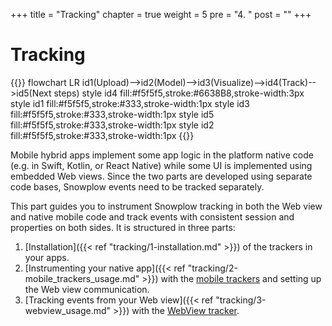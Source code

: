+++
title = "Tracking"
chapter = true
weight = 5
pre = "4. "
post = ""
+++

# Tracking

{{<mermaid>}}
flowchart LR
    id1(Upload)-->id2(Model)-->id3(Visualize)-->id4(Track)-->id5(Next steps)
    style id4 fill:#f5f5f5,stroke:#6638B8,stroke-width:3px
    style id1 fill:#f5f5f5,stroke:#333,stroke-width:1px
    style id3 fill:#f5f5f5,stroke:#333,stroke-width:1px
    style id5 fill:#f5f5f5,stroke:#333,stroke-width:1px
    style id2 fill:#f5f5f5,stroke:#333,stroke-width:1px
{{</mermaid >}}

Mobile hybrid apps implement some app logic in the platform native code (e.g. in Swift, Kotlin, or React Native) while some UI is implemented using embedded Web views.
Since the two parts are developed using separate code bases, Snowplow events need to be tracked separately.

This part guides you to instrument Snowplow tracking in both the Web view and native mobile code and track events with consistent session and properties on both sides.
It is structured in three parts:

1. [Installation]({{< ref "tracking/1-installation.md" >}}) of the trackers in your apps.
2. [Instrumenting your native app]({{< ref "tracking/2-mobile_trackers_usage.md" >}}) with the [mobile trackers](https://docs.snowplow.io/docs/collecting-data/collecting-from-own-applications/mobile-trackers/installation-and-set-up/) and setting up the Web view communication.
3. [Tracking events from your Web view]({{< ref "tracking/3-webview_usage.md" >}}) with the [WebView tracker](https://github.com/snowplow-incubator/snowplow-webview-tracker).
